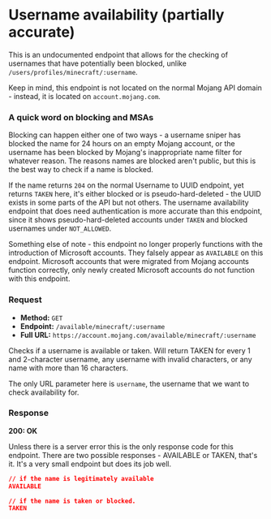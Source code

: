 # Username availability (partially accurate)
This is an undocumented endpoint that allows for the checking of usernames that have potentially been blocked, unlike `/users/profiles/minecraft/:username`.

Keep in mind, this endpoint is not located on the normal Mojang API domain - instead, it is located on `account.mojang.com`.

### A quick word on blocking and MSAs
Blocking can happen either one of two ways - a username sniper has blocked the name for 24 hours on an empty Mojang account, or the username has been blocked by Mojang's inappropriate name filter for whatever reason. The reasons names are blocked aren't public, but this is the best way to check if a name is blocked.

If the name returns `204` on the normal Username to UUID endpoint, yet returns `TAKEN` here, it's either blocked or is pseudo-hard-deleted - the UUID exists in some parts of the API but not others. The username availability endpoint that does need authentication is more accurate than this endpoint, since it shows pseudo-hard-deleted accounts under `TAKEN` and blocked usernames under `NOT_ALLOWED`.

Something else of note - this endpoint no longer properly functions with the introduction of Microsoft accounts. They falsely appear as `AVAILABLE` on this endpoint. Microsoft accounts that were migrated from Mojang accounts function correctly, only newly created Microsoft accounts do not function with this endpoint.

### Request
- **Method:** `GET`
- **Endpoint:** `/available/minecraft/:username`
- **Full URL:** `https://account.mojang.com/available/minecraft/:username`

Checks if a username is available or taken. Will return TAKEN for every 1 and 2-character username, any username with invalid characters, or any name with more than 16 characters.

The only URL parameter here is `username`, the username that we want to check availability for.

### Response
**200: OK**

Unless there is a server error this is the only response code for this endpoint. There are two possible responses - AVAILABLE or TAKEN, that's it. It's a very small endpoint but does its job well.

```json
// if the name is legitimately available
AVAILABLE

// if the name is taken or blocked.
TAKEN
```
